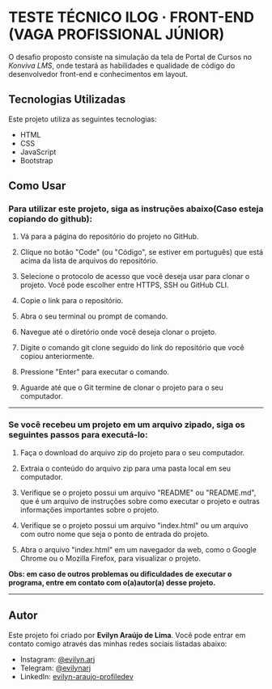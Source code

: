# TESTE TÉCNICO ILOG · FRONT-END (VAGA PROFISSIONAL JÚNIOR)

 O desafio proposto consiste na simulação da tela de Portal de Cursos no *Konviva LMS*, onde testará as habilidades e qualidade de código do desenvolvedor front-end e conhecimentos em layout.

## Tecnologias Utilizadas

Este projeto utiliza as seguintes tecnologias:

- HTML
- CSS
- JavaScript
- Bootstrap

## Como Usar

### **Para utilizar este projeto, siga as instruções abaixo(Caso esteja copiando do github):**

1. Vá para a página do repositório do projeto no GitHub.

2. Clique no botão "Code" (ou "Código", se estiver em português) que está acima da lista de arquivos do repositório.

3. Selecione o protocolo de acesso que você deseja usar para clonar o projeto. Você pode escolher entre HTTPS, SSH ou GitHub CLI.

4. Copie o link para o repositório.

5. Abra o seu terminal ou prompt de comando.

6. Navegue até o diretório onde você deseja clonar o projeto.

7. Digite o comando git clone seguido do link do repositório que você copiou anteriormente.

8. Pressione "Enter" para executar o comando.

9. Aguarde até que o Git termine de clonar o projeto para o seu computador.

<hr>

### **Se você recebeu um projeto em um arquivo zipado, siga os seguintes passos para executá-lo:**
1. Faça o download do arquivo zip do projeto para o seu computador.

2. Extraia o conteúdo do arquivo zip para uma pasta local em seu computador.

3. Verifique se o projeto possui um arquivo "README" ou "README.md", que é um arquivo de instruções sobre como executar o projeto e outras informações importantes sobre o projeto.

4. Verifique se o projeto possui um arquivo "index.html" ou um arquivo com outro nome que seja o ponto de entrada do projeto.

5. Abra o arquivo "index.html" em um navegador da web, como o Google Chrome ou o Mozilla Firefox, para visualizar o projeto.

**Obs: em caso de outros problemas ou dificuldades de executar o programa, entre em contato com o(a)autor(a) desse projeto.**
<hr>

## Autor

Este projeto foi criado por **Evilyn Araújo de Lima**. Você pode entrar em contato comigo através das minhas redes sociais listadas abaixo:

- Instagram: [@evilyn.arj](https://www.instagram.com/evilyn.arj/)
- Telegram: [@evilynarj](https://t.me/evilynarj)
- LinkedIn: [evilyn-araujo-profiledev](https://www.linkedin.com/in/evilyn-araujo-profiledev/)